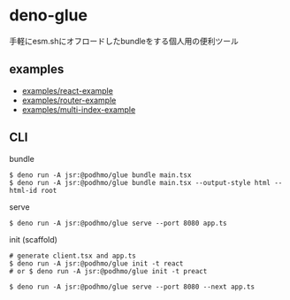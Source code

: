 # deno-glue

手軽にesm.shにオフロードしたbundleをする個人用の便利ツール

## examples

- [examples/react-example](https://github.com/podhmo/deno-glue/tree/main/examples/react-example)
- [examples/router-example](https://github.com/podhmo/deno-glue/tree/main/examples/router-example)
- [examples/multi-index-example](https://github.com/podhmo/deno-glue/tree/main/examples/multi-index-example)

## CLI

bundle

```console
$ deno run -A jsr:@podhmo/glue bundle main.tsx
$ deno run -A jsr:@podhmo/glue bundle main.tsx --output-style html --html-id root
```

serve

```console
$ deno run -A jsr:@podhmo/glue serve --port 8080 app.ts
```

init (scaffold)

```console
# generate client.tsx and app.ts
$ deno run -A jsr:@podhmo/glue init -t react
# or $ deno run -A jsr:@podhmo/glue init -t preact

$ deno run -A jsr:@podhmo/glue serve --port 8080 --next app.ts
```
